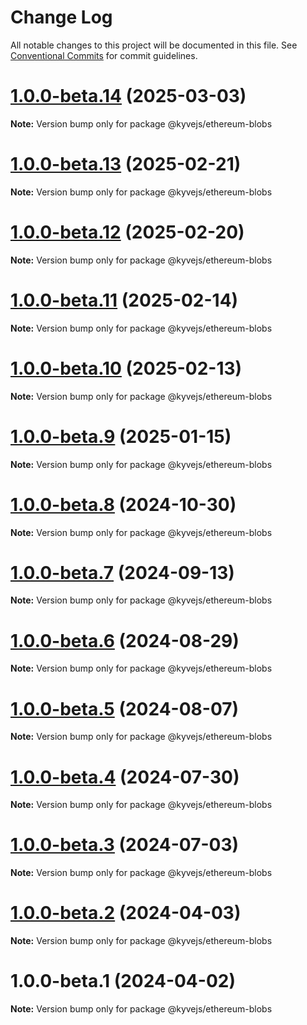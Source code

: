 # Change Log

All notable changes to this project will be documented in this file.
See [Conventional Commits](https://conventionalcommits.org) for commit guidelines.

# [1.0.0-beta.14](https://github.com/KYVENetwork/kyvejs/compare/@kyvejs/ethereum-blobs@1.0.0-beta.13...@kyvejs/ethereum-blobs@1.0.0-beta.14) (2025-03-03)

**Note:** Version bump only for package @kyvejs/ethereum-blobs

# [1.0.0-beta.13](https://github.com/KYVENetwork/kyvejs/compare/@kyvejs/ethereum-blobs@1.0.0-beta.12...@kyvejs/ethereum-blobs@1.0.0-beta.13) (2025-02-21)

**Note:** Version bump only for package @kyvejs/ethereum-blobs

# [1.0.0-beta.12](https://github.com/KYVENetwork/kyvejs/compare/@kyvejs/ethereum-blobs@1.0.0-beta.11...@kyvejs/ethereum-blobs@1.0.0-beta.12) (2025-02-20)

**Note:** Version bump only for package @kyvejs/ethereum-blobs

# [1.0.0-beta.11](https://github.com/KYVENetwork/kyvejs/compare/@kyvejs/ethereum-blobs@1.0.0-beta.10...@kyvejs/ethereum-blobs@1.0.0-beta.11) (2025-02-14)

**Note:** Version bump only for package @kyvejs/ethereum-blobs

# [1.0.0-beta.10](https://github.com/KYVENetwork/kyvejs/compare/@kyvejs/ethereum-blobs@1.0.0-beta.9...@kyvejs/ethereum-blobs@1.0.0-beta.10) (2025-02-13)

**Note:** Version bump only for package @kyvejs/ethereum-blobs

# [1.0.0-beta.9](https://github.com/KYVENetwork/kyvejs/compare/@kyvejs/ethereum-blobs@1.0.0-beta.8...@kyvejs/ethereum-blobs@1.0.0-beta.9) (2025-01-15)

**Note:** Version bump only for package @kyvejs/ethereum-blobs

# [1.0.0-beta.8](https://github.com/KYVENetwork/kyvejs/compare/@kyvejs/ethereum-blobs@1.0.0-beta.7...@kyvejs/ethereum-blobs@1.0.0-beta.8) (2024-10-30)

**Note:** Version bump only for package @kyvejs/ethereum-blobs

# [1.0.0-beta.7](https://github.com/KYVENetwork/kyvejs/compare/@kyvejs/ethereum-blobs@1.0.0-beta.6...@kyvejs/ethereum-blobs@1.0.0-beta.7) (2024-09-13)

**Note:** Version bump only for package @kyvejs/ethereum-blobs

# [1.0.0-beta.6](https://github.com/KYVENetwork/kyvejs/compare/@kyvejs/ethereum-blobs@1.0.0-beta.5...@kyvejs/ethereum-blobs@1.0.0-beta.6) (2024-08-29)

**Note:** Version bump only for package @kyvejs/ethereum-blobs

# [1.0.0-beta.5](https://github.com/KYVENetwork/kyvejs/compare/@kyvejs/ethereum-blobs@1.0.0-beta.4...@kyvejs/ethereum-blobs@1.0.0-beta.5) (2024-08-07)

**Note:** Version bump only for package @kyvejs/ethereum-blobs

# [1.0.0-beta.4](https://github.com/KYVENetwork/kyvejs/compare/@kyvejs/ethereum-blobs@1.0.0-beta.3...@kyvejs/ethereum-blobs@1.0.0-beta.4) (2024-07-30)

**Note:** Version bump only for package @kyvejs/ethereum-blobs

# [1.0.0-beta.3](https://github.com/KYVENetwork/kyvejs/compare/@kyvejs/ethereum-blobs@1.0.0-beta.2...@kyvejs/ethereum-blobs@1.0.0-beta.3) (2024-07-03)

**Note:** Version bump only for package @kyvejs/ethereum-blobs

# [1.0.0-beta.2](https://github.com/KYVENetwork/kyvejs/compare/@kyvejs/ethereum-blobs@1.0.0-beta.1...@kyvejs/ethereum-blobs@1.0.0-beta.2) (2024-04-03)

**Note:** Version bump only for package @kyvejs/ethereum-blobs

# 1.0.0-beta.1 (2024-04-02)

**Note:** Version bump only for package @kyvejs/ethereum-blobs
